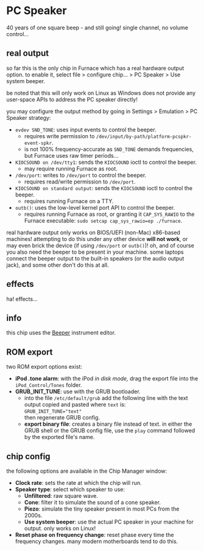 # PC Speaker

40 years of one square beep - and still going! single channel, no volume control...

## real output

so far this is the only chip in Furnace which has a real hardware output option.
to enable it, select file > configure chip... > PC Speaker > Use system beeper.

be noted that this will only work on Linux as Windows does not provide any user-space APIs to address the PC speaker directly!

you may configure the output method by going in Settings > Emulation > PC Speaker strategy:

- `evdev SND_TONE`: uses input events to control the beeper.
  - requires write permission to `/dev/input/by-path/platform-pcspkr-event-spkr`.
  - is not 100% frequency-accurate as `SND_TONE` demands frequencies, but Furnace uses raw timer periods...
- `KIOCSOUND on /dev/tty1`: sends the `KIOCSOUND` ioctl to control the beeper.
  - may require running Furnace as root.
- `/dev/port`: writes to `/dev/port` to control the beeper.
  - requires read/write permission to `/dev/port`.
- `KIOCSOUND on standard output`: sends the `KIOCSOUND` ioctl to control the beeper.
  - requires running Furnace on a TTY.
- `outb()`: uses the low-level kernel port API to control the beeper.
  - requires running Furnace as root, or granting it `CAP_SYS_RAWIO` to the Furnace executable: `sudo setcap cap_sys_rawio=ep ./furnace`.

real hardware output only works on BIOS/UEFI (non-Mac) x86-based machines! attempting to do this under any other device **will not work**, or may even brick the device (if using `/dev/port` or `outb()`)!
oh, and of course you also need the beeper to be present in your machine. some laptops connect the beeper output to the built-in speakers (or the audio output jack), and some other don't do this at all.

## effects

ha! effects...

## info

this chip uses the [Beeper](../4-instrument/beeper.md) instrument editor.

## ROM export

two ROM export options exist:

- **iPod .tone alarm**: with the iPod _in disk mode,_ drag the export file into the `iPod_Control/Tones` folder.
- **GRUB_INIT_TUNE**: use with the GRUB bootloader.
  - into the file `/etc/default/grub` add the following line with the text output copied and pasted where `text` is:\
    `GRUB_INIT_TUNE="text"`\
    then regenerate GRUB config.
  - **export binary file**: creates a binary file instead of text. in either the GRUB shell or the GRUB config file, use the `play` command followed by the exported file's name.

## chip config

the following options are available in the Chip Manager window:

- **Clock rate**: sets the rate at which the chip will run.
- **Speaker type**: select which speaker to use:
  - **Unfiltered**: raw square wave.
  - **Cone**: filter it to simulate the sound of a cone speaker.
  - **Piezo**: simulate the tiny speaker present in most PCs from the 2000s.
  - **Use system beeper**: use the actual PC speaker in your machine for output. only works on Linux!
- **Reset phase on frequency change**: reset phase every time the frequency changes. many modern motherboards tend to do this.
